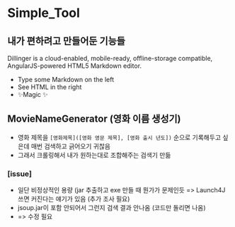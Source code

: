 # Simple_Tool
## 내가 편하려고 만들어둔 기능들


Dillinger is a cloud-enabled, mobile-ready, offline-storage compatible,
AngularJS-powered HTML5 Markdown editor.

- Type some Markdown on the left
- See HTML in the right
- ✨Magic ✨

## MovieNameGenerator (영화 이름 생성기)

- 영화 제목을 `[영화제목]([영화 영문 제목], [영화 출시 년도])` 순으로 기록해두고 싶은데 매번 검색하고 긁어오기 귀찮음
- 그래서 크롤링해서 내가 원하는대로 조합해주는 검색기 만듦


### [issue]
- 일단 비정상적인 용량 (jar 추출하고 exe 만들 때 뭔가가 문제인듯 
    => Launch4J 쓰면 커진다는 얘기가 있음 (추가 조사 필요)
- jsoup.jar이 포함 안되어서 그런지 검색 결과 안나옴 (코드만 돌리면 나옴)
-   => 수정 필요



[//]: # (These are reference links used in the body of this note and get stripped out when the markdown processor does its job. There is no need to format nicely because it shouldn't be seen. Thanks SO - http://stackoverflow.com/questions/4823468/store-comments-in-markdown-syntax)

   [dill]: <https://github.com/joemccann/dillinger>
   [git-repo-url]: <https://github.com/joemccann/dillinger.git>
   [john gruber]: <http://daringfireball.net>
   [df1]: <http://daringfireball.net/projects/markdown/>
   [markdown-it]: <https://github.com/markdown-it/markdown-it>
   [Ace Editor]: <http://ace.ajax.org>
   [node.js]: <http://nodejs.org>
   [Twitter Bootstrap]: <http://twitter.github.com/bootstrap/>
   [jQuery]: <http://jquery.com>
   [@tjholowaychuk]: <http://twitter.com/tjholowaychuk>
   [express]: <http://expressjs.com>
   [AngularJS]: <http://angularjs.org>
   [Gulp]: <http://gulpjs.com>

   [PlDb]: <https://github.com/joemccann/dillinger/tree/master/plugins/dropbox/README.md>
   [PlGh]: <https://github.com/joemccann/dillinger/tree/master/plugins/github/README.md>
   [PlGd]: <https://github.com/joemccann/dillinger/tree/master/plugins/googledrive/README.md>
   [PlOd]: <https://github.com/joemccann/dillinger/tree/master/plugins/onedrive/README.md>
   [PlMe]: <https://github.com/joemccann/dillinger/tree/master/plugins/medium/README.md>
   [PlGa]: <https://github.com/RahulHP/dillinger/blob/master/plugins/googleanalytics/README.md>
